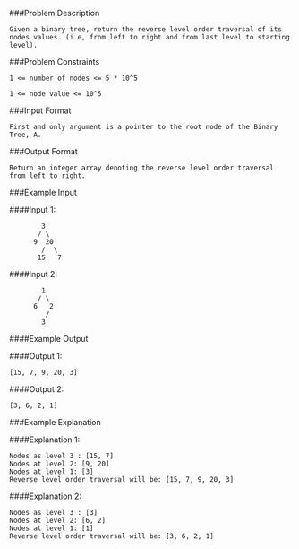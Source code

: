 ###Problem Description
```
Given a binary tree, return the reverse level order traversal of its nodes values. (i.e, from left to right and from last level to starting level).
```


###Problem Constraints

```
1 <= number of nodes <= 5 * 10^5

1 <= node value <= 10^5
```


###Input Format

```
First and only argument is a pointer to the root node of the Binary Tree, A.
```


###Output Format

```
Return an integer array denoting the reverse level order traversal from left to right.
```


###Example Input

####Input 1:

```
        3
       / \
      9  20
        /  \
       15   7

```
####Input 2:

```
        1
       / \
      6   2
         /
        3

```
####Example Output

####Output 1:

```
[15, 7, 9, 20, 3]
```
####Output 2:

```
[3, 6, 2, 1]
```


###Example Explanation

####Explanation 1:

```
Nodes as level 3 : [15, 7]
Nodes at level 2: [9, 20]
Nodes at level 1: [3]
Reverse level order traversal will be: [15, 7, 9, 20, 3]
```
####Explanation 2:

```
Nodes as level 3 : [3]
Nodes at level 2: [6, 2]
Nodes at level 1: [1]
Reverse level order traversal will be: [3, 6, 2, 1]
```